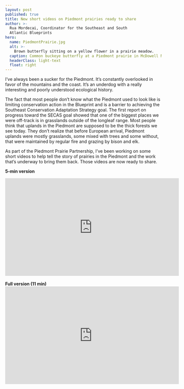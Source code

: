 ```yaml
---
layout: post
published: true
title: New short videos on Piedmont prairies ready to share
author: >-
  Rua Mordecai, Coordinator for the Southeast and South
  Atlantic Blueprints
hero:
  name: PiedmontPrairie.jpg
  alt: >-
    Brown butterfly sitting on a yellow flower in a prairie meadow.
  caption: Common buckeye butterfly at a Piedmont prairie in McDowell Nature Preserve, Charlotte, NC.
  headerClass: light-text
  float: right
---
```


I’ve always been a sucker for the Piedmont. It’s constantly overlooked in favor of the mountains and the coast. It’s an underdog with a really interesting and poorly understood ecological history.

The fact that most people don’t know what the Piedmont used to look like is limiting conservation action in the Blueprint and is a barrier to achieving the Southeast Conservation Adaptation Strategy goal. The first report on progress toward the SECAS goal showed that one of the biggest places we were off-track is in grasslands outside of the longleaf range. Most people think that uplands in the Piedmont are supposed to be the thick forests we see today. They don’t realize that before European arrival, Piedmont uplands were mostly grasslands, some mixed with trees and some without, that were maintained by regular fire and grazing by bison and elk.<!--more-->

As part of the Piedmont Prairie Partnership, I’ve been working on some short videos to help tell the story of prairies in the Piedmont and the work that’s underway to bring them back. Those videos are now ready to share.

<b>5-min version</b>
<iframe width="560" height="315" src="https://www.youtube.com/embed/auA2tnubI64" frameborder="0" allow="accelerometer; autoplay; encrypted-media; gyroscope; picture-in-picture" allowfullscreen></iframe>
<br>
<br>
<b>Full version (11 min)</b>

<iframe width="560" height="315" src="https://www.youtube.com/embed/xvsbhaJUwew" frameborder="0" allow="accelerometer; autoplay; encrypted-media; gyroscope; picture-in-picture" allowfullscreen></iframe>
